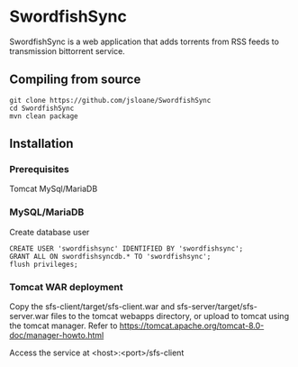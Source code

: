 # SwordfishSync

SwordfishSync is a web application that adds torrents from RSS feeds to transmission bittorrent service.

## Compiling from source

```
git clone https://github.com/jsloane/SwordfishSync
cd SwordfishSync
mvn clean package
```

## Installation

### Prerequisites

Tomcat
MySql/MariaDB

### MySQL/MariaDB

Create database user

```
CREATE USER 'swordfishsync' IDENTIFIED BY 'swordfishsync';
GRANT ALL ON swordfishsyncdb.* TO 'swordfishsync';
flush privileges;
```

### Tomcat WAR deployment

Copy the sfs-client/target/sfs-client.war and sfs-server/target/sfs-server.war files to the tomcat webapps directory, or upload to tomcat using the tomcat manager.
Refer to https://tomcat.apache.org/tomcat-8.0-doc/manager-howto.html

Access the service at \<host\>:\<port\>/sfs-client
